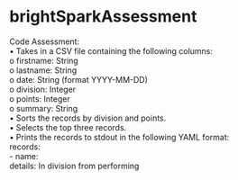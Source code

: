 # brightSparkAssessment

Code Assessment:</br>
•	Takes in a CSV file containing the following columns:</br>
  o	 firstname: String</br>
  o	lastname: String</br>
  o	date: String (format YYYY-MM-DD)</br>
  o	division: Integer</br>
  o	points: Integer</br>
  o	summary: String</br>
•	Sorts the records by division and points.</br>
•	Selects the top three records.</br>
•	Prints the records to stdout in the following YAML format:</br>
records:</br>
  	- name: <firstname> <lastname></br>
      details: In division <division> from <date> performing <summary></br>
